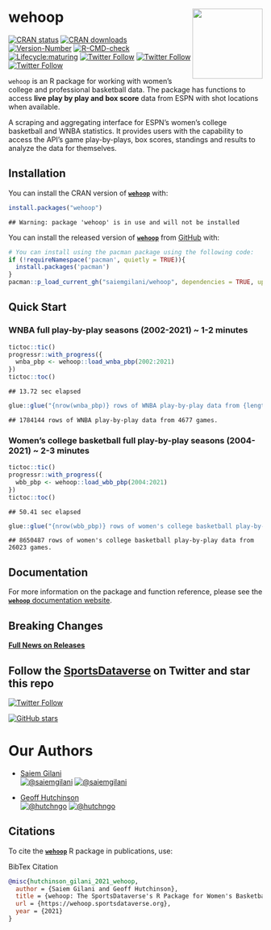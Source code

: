 
# wehoop <a href='https://wehoop.sportsdataverse.org'><img src="https://wehoop.sportsdataverse.org/img/logo.png" align="right" height="139"/></a>

<!-- badges: start -->

[![CRAN
status](https://www.r-pkg.org/badges/version-last-release/wehoop?style=for-the-badge)](https://CRAN.R-project.org/package=wehoop)
[![CRAN
downloads](http://cranlogs.r-pkg.org/badges/grand-total/wehoop)](https://CRAN.R-project.org/package=wehoop)
[![Version-Number](https://img.shields.io/github/r-package/v/saiemgilani/wehoop?label=wehoop&logo=R&style=for-the-badge)](https://github.com/saiemgilani/wehoop)
[![R-CMD-check](https://img.shields.io/github/workflow/status/saiemgilani/wehoop/R-CMD-check?label=R-CMD-Check&logo=R&logoColor=blue&style=for-the-badge)](https://github.com/saiemgilani/wehoop/actions/workflows/R-CMD-check.yaml)
[![Lifecycle:maturing](https://img.shields.io/badge/lifecycle-maturing-blue.svg?style=for-the-badge&logo=github)](https://github.com/saiemgilani/wehoop)
[![Twitter
Follow](https://img.shields.io/twitter/follow/saiemgilani?color=blue&label=%40saiemgilani&logo=twitter&style=for-the-badge)](https://twitter.com/saiemgilani)
[![Twitter
Follow](https://img.shields.io/twitter/follow/hutchngo?color=blue&label=%40hutchngo&logo=twitter&style=for-the-badge)](https://twitter.com/hutchngo)
[![Twitter
Follow](https://img.shields.io/twitter/follow/SportsDataverse?color=blue&label=%40SportsDataverse&logo=twitter&style=for-the-badge)](https://twitter.com/SportsDataverse)

<!-- badges: end -->

`wehoop` is an R package for working with women’s college and
professional basketball data. The package has functions to access **live
play by play and box score** data from ESPN with shot locations when
available.

A scraping and aggregating interface for ESPN’s women’s college
basketball and WNBA statistics. It provides users with the capability to
access the API’s game play-by-plays, box scores, standings and results
to analyze the data for themselves.

## Installation

You can install the CRAN version of
[**`wehoop`**](https://CRAN.R-project.org/package=wehoop) with:

``` r
install.packages("wehoop")
```

    ## Warning: package 'wehoop' is in use and will not be installed

You can install the released version of
[**`wehoop`**](https://github.com/saiemgilani/wehoop) from
[GitHub](https://github.com/saiemgilani/wehoop) with:

``` r
# You can install using the pacman package using the following code:
if (!requireNamespace('pacman', quietly = TRUE)){
  install.packages('pacman')
}
pacman::p_load_current_gh("saiemgilani/wehoop", dependencies = TRUE, update = TRUE)
```

## Quick Start

### **WNBA full play-by-play seasons (2002-2021) \~ 1-2 minutes**

``` r
tictoc::tic()
progressr::with_progress({
  wnba_pbp <- wehoop::load_wnba_pbp(2002:2021)
})
tictoc::toc()
```

    ## 13.72 sec elapsed

``` r
glue::glue("{nrow(wnba_pbp)} rows of WNBA play-by-play data from {length(unique(wnba_pbp$game_id))} games.")
```

    ## 1784144 rows of WNBA play-by-play data from 4677 games.

### **Women’s college basketball full play-by-play seasons (2004-2021) \~ 2-3 minutes**

``` r
tictoc::tic()
progressr::with_progress({
  wbb_pbp <- wehoop::load_wbb_pbp(2004:2021)
})
tictoc::toc()
```

    ## 50.41 sec elapsed

``` r
glue::glue("{nrow(wbb_pbp)} rows of women's college basketball play-by-play data from {length(unique(wbb_pbp$game_id))} games.")
```

    ## 8650487 rows of women's college basketball play-by-play data from 26023 games.

## Documentation

For more information on the package and function reference, please see
the [**`wehoop`** documentation
website](https://wehoop.sportsdataverse.org).

## **Breaking Changes**

[**Full News on
Releases**](https://wehoop.sportsdataverse.org/CHANGELOG)

## Follow the [SportsDataverse](https://twitter.com/SportsDataverse) on Twitter and star this repo

[![Twitter
Follow](https://img.shields.io/twitter/follow/SportsDataverse?color=blue&label=%40SportsDataverse&logo=twitter&style=for-the-badge)](https://twitter.com/SportsDataverse)

[![GitHub
stars](https://img.shields.io/github/stars/saiemgilani/wehoop.svg?color=eee&logo=github&style=for-the-badge&label=Star%20wehoop&maxAge=2592000)](https://github.com/saiemgilani/wehoop/stargazers/)

# **Our Authors**

-   [Saiem Gilani](https://twitter.com/saiemgilani)  
    <a href="https://twitter.com/saiemgilani" target="blank"><img src="https://img.shields.io/twitter/follow/saiemgilani?color=blue&label=%40saiemgilani&logo=twitter&style=for-the-badge" alt="@saiemgilani" /></a>
    <a href="https://github.com/saiemgilani" target="blank"><img src="https://img.shields.io/github/followers/saiemgilani?color=eee&logo=Github&style=for-the-badge" alt="@saiemgilani" /></a>

-   [Geoff Hutchinson](https://twitter.com/hutchngo)  
    <a href="https://twitter.com/hutchngo" target="blank"><img src="https://img.shields.io/twitter/follow/hutchngo?color=blue&label=%40hutchngo&logo=twitter&style=for-the-badge" alt="@hutchngo" /></a>
    <a href="https://github.com/hutchngo" target="blank"><img src="https://img.shields.io/github/followers/hutchngo?color=eee&logo=Github&style=for-the-badge" alt="@hutchngo" /></a>

## **Citations**

To cite the [**`wehoop`**](https://wehoop.sportsdataverse.org) R package
in publications, use:

BibTex Citation

``` bibtex
@misc{hutchinson_gilani_2021_wehoop,
  author = {Saiem Gilani and Geoff Hutchinson},
  title = {wehoop: The SportsDataverse's R Package for Women's Basketball Data.},
  url = {https://wehoop.sportsdataverse.org},
  year = {2021}
}
```
